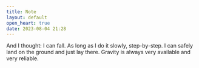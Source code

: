 ```yaml
---
title: Note
layout: default
open_heart: true
date: 2023-08-04 21:28
---
```


And I thought: I can fall. As long as I do it slowly, step-by-step. I can safely land on the ground and just lay there. Gravity is always very available and very reliable.
